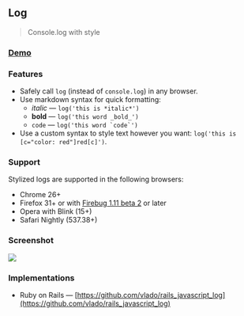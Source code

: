 ## Log

> Console.log with style

### [Demo](http://adamschwartz.co/log/)

### Features

- Safely call `log` (instead of `console.log`) in any browser.
- Use markdown syntax for quick formatting:
    - *italic* &mdash; `log('this is *italic*')`
    - **bold** &mdash; `log('this word _bold_')`
    - `code` &mdash; ``log('this word `code`')``
- Use a custom syntax to style text however you want: `log('this is [c="color: red"]red[c]')`.

<!--
### Installation

The easiest way to add `log` to a website is with Eager.

<a href="https://eager.io/app/tzO2LussZBpU/install?source=button">
  <img src="https://install.eager.io/install-button.png" border="0" width="126">
</a>
-->

### Support

Stylized logs are supported in the following browsers:

- Chrome 26+
- Firefox 31+ or with [Firebug 1.11 beta 2](http://blog.getfirebug.com/2012/11/16/firebug-1-11-beta-2/) or later
- Opera with Blink (15+)
- Safari Nightly (537.38+)

### Screenshot

![](https://raw.github.com/adamschwartz/log/gh-pages/screenshot.png)

### Implementations

- Ruby on Rails — [https://github.com/vlado/rails_javascript_log](https://github.com/vlado/rails_javascript_log)
